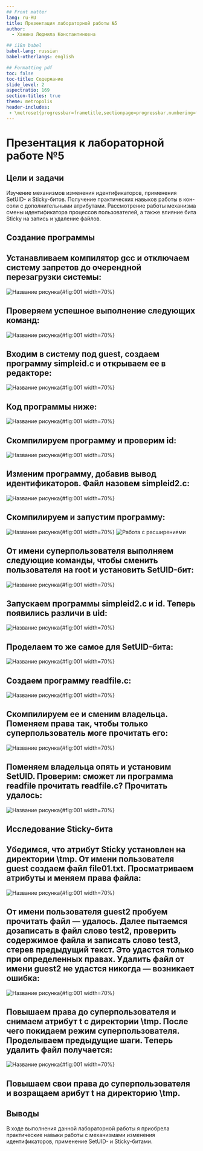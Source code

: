 ```yaml
---
## Front matter
lang: ru-RU
title: Презентация лабораторной работы №5
author:
  - Ханина Людмила Константиновна

## i18n babel
babel-lang: russian
babel-otherlangs: english

## Formatting pdf
toc: false
toc-title: Содержание
slide_level: 2
aspectratio: 169
section-titles: true
theme: metropolis
header-includes:
 - \metroset{progressbar=frametitle,sectionpage=progressbar,numbering=fraction}
---
```


# Презентация к лабораторной работе №5

## Цели и задачи

Изучение механизмов изменения идентификаторов, применения SetUID- и Sticky-битов. Получение практических навыков работы в кон- соли с дополнительными атрибутами. Рассмотрение работы механизма смены идентификатора процессов пользователей, а также влияние бита Sticky на запись и удаление файлов.

## Создание программы

## Устанавливаем компилятор gcc и отключаем систему запретов до очерендной перезагрузки системы:
![Название рисунка](images/1.png){#fig:001 width=70%}

## Проверяем успешное выполнение следующих команд:
![Название рисунка](images/2.png){#fig:001 width=70%}

## Входим в систему под guest, создаем программу simpleid.c и открываем ее в редакторе:
![Название рисунка](images/3.png){#fig:001 width=70%}

## Код программы ниже:
![Название рисунка](images/4.png){#fig:001 width=70%}

## Скомпилируем программу и проверим id:
![Название рисунка](images/5.png){#fig:001 width=70%}

## Изменим программу, добавив вывод идентификаторов. Файл назовем simpleid2.c:
![Название рисунка](images/6.png){#fig:001 width=70%}

## Скомпилируем и запустим программу:
![Название рисунка](images/7.png){#fig:001 width=70%}
![Работа с расширениями](images/4.jpg)

## От имени суперпользователя выполняем следующие команды, чтобы сменить пользователя на root и установить SetUID-бит:
![Название рисунка](images/8.png){#fig:001 width=70%}

## Запускаем программы simpleid2.c и id. Теперь появились различи в uid:
![Название рисунка](images/9.png){#fig:001 width=70%}

## Проделаем то же самое для SetUID-бита:
![Название рисунка](images/10.png){#fig:001 width=70%}

## Создаем программу readfile.c:
![Название рисунка](images/11.png){#fig:001 width=70%}

## Скомпилируем ее и сменим владельца. Поменяем права так, чтобы только суперпользователь моге прочитать его:
![Название рисунка](images/12.png){#fig:001 width=70%}

## Поменяем владельца опять и установим SetUID. Проверим: сможет ли программа readfile прочитать readfile.c? Прочитать удалось:
![Название рисунка](images/13.png){#fig:001 width=70%}

## Исследование Sticky-бита

## Убедимся, что атрибут Sticky установлен на директории \tmp. От имени пользователя guest создаем файл file01.txt. Просматриваем атрибуты и меняем права файла:
![Название рисунка](images/14.png){#fig:001 width=70%}

## От имени пользователя guest2 пробуем прочитать файл — удалось. Далее пытаемся дозаписать в файл слово test2, проверить содержимое файла и записать слово test3, стерев предыдущий текст. Это удастся только при определенных правах. Удалить файл от имени guest2 не удастся никогда — возникает ошибка:
![Название рисунка](images/15.png){#fig:001 width=70%}

## Повышаем права до суперпользователя и снимаем атрибут t с директории \tmp. После чего покидаем режим суперпользователя. Проделываем предыдущие шаги. Теперь удалить файл получается:
![Название рисунка](images/16.png){#fig:001 width=70%}

## Повышаем свои права до суперпользователя и возращаем арибут t на директорию \tmp.


## Выводы
В ходе выполнения данной лабораторной работы я приобрела практические навыки работы с механизмами изменения идентификаторов, применение SetUID- и Sticky-битами.

